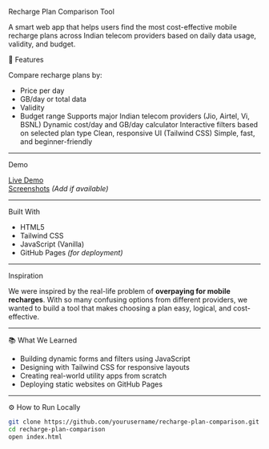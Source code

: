 Recharge Plan Comparison Tool

A smart web app that helps users find the most cost-effective mobile recharge plans across Indian telecom providers based on daily data usage, validity, and budget.

🌟 Features

Compare recharge plans by:
  - Price per day
  - GB/day or total data
  - Validity
  - Budget range
 Supports major Indian telecom providers (Jio, Airtel, Vi, BSNL)
 Dynamic cost/day and GB/day calculator
 Interactive filters based on selected plan type
 Clean, responsive UI (Tailwind CSS)
 Simple, fast, and beginner-friendly

---

  Demo

 [Live Demo](#)  
 [Screenshots](#) *(Add if available)*

---

  Built With

- HTML5
- Tailwind CSS
- JavaScript (Vanilla)
- GitHub Pages *(for deployment)*

---

 Inspiration

We were inspired by the real-life problem of **overpaying for mobile recharges**. With so many confusing options from different providers, we wanted to build a tool that makes choosing a plan easy, logical, and cost-effective.

---

 📚 What We Learned

- Building dynamic forms and filters using JavaScript
- Designing with Tailwind CSS for responsive layouts
- Creating real-world utility apps from scratch
- Deploying static websites on GitHub Pages

---

 ⚙️ How to Run Locally

```bash
git clone https://github.com/yourusername/recharge-plan-comparison.git
cd recharge-plan-comparison
open index.html
